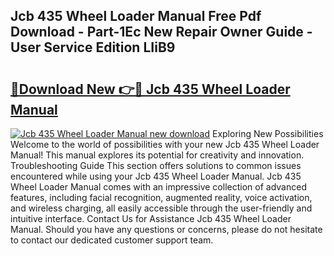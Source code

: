 ## Jcb 435 Wheel Loader Manual Free Pdf Download - Part-1Ec New Repair Owner Guide - User Service Edition LIiB9

# <h2><a href="http://bc71436.oget.top/?id=Jcb+435+Wheel+Loader+Manual">🔗Download New 👉🔴 Jcb 435 Wheel Loader Manual</a></h2>

[![Jcb 435 Wheel Loader Manual new download](https://i.imgur.com/5g1atiW.png)](http://bc71436.oget.top/?id=Jcb+435+Wheel+Loader+Manual)
Exploring New Possibilities Welcome to the world of possibilities with your new Jcb 435 Wheel Loader Manual! This manual explores its potential for creativity and innovation. Troubleshooting Guide This section offers solutions to common issues encountered while using your Jcb 435 Wheel Loader Manual. Jcb 435 Wheel Loader Manual comes with an impressive collection of advanced features, including facial recognition, augmented reality, voice activation, and wireless charging, all easily accessible through the user-friendly and intuitive interface. Contact Us for Assistance Jcb 435 Wheel Loader Manual. Should you have any questions or concerns, please do not hesitate to contact our dedicated customer support team.
